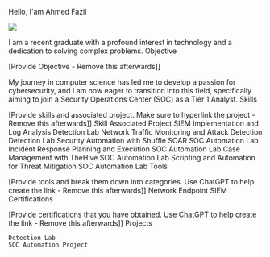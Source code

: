 Hello, I'am Ahmed Fazil


<a href="https://linkedin.com/"><img src="https://img.shields.io/badge/-LinkedIn-0072b1?&style=for-the-badge&logo=linkedin&logoColor=white" /></a>


I am a recent graduate with a profound interest in technology and a dedication to solving complex problems.
Objective

[Provide Objective - Remove this afterwards]]

My journey in computer science has led me to develop a passion for cybersecurity, and I am now eager to transition into this field, specifically aiming to join a Security Operations Center (SOC) as a Tier 1 Analyst.
Skills

[Provide skills and associated project. Make sure to hyperlink the project - Remove this afterwards]]
Skill 	Associated Project
SIEM Implementation and Log Analysis 	Detection Lab
Network Traffic Monitoring and Attack Detection 	Detection Lab
Security Automation with Shuffle SOAR 	SOC Automation Lab
Incident Response Planning and Execution 	SOC Automation Lab
Case Management with TheHive 	SOC Automation Lab
Scripting and Automation for Threat Mitigation 	SOC Automation Lab
Tools

[Provide tools and break them down into categories. Use ChatGPT to help create the link - Remove this afterwards]]
Network
Endpoint
SIEM
Certifications

[Provide certifications that you have obtained. Use ChatGPT to help create the link - Remove this afterwards]]
Projects

    Detection Lab
    SOC Automation Project
